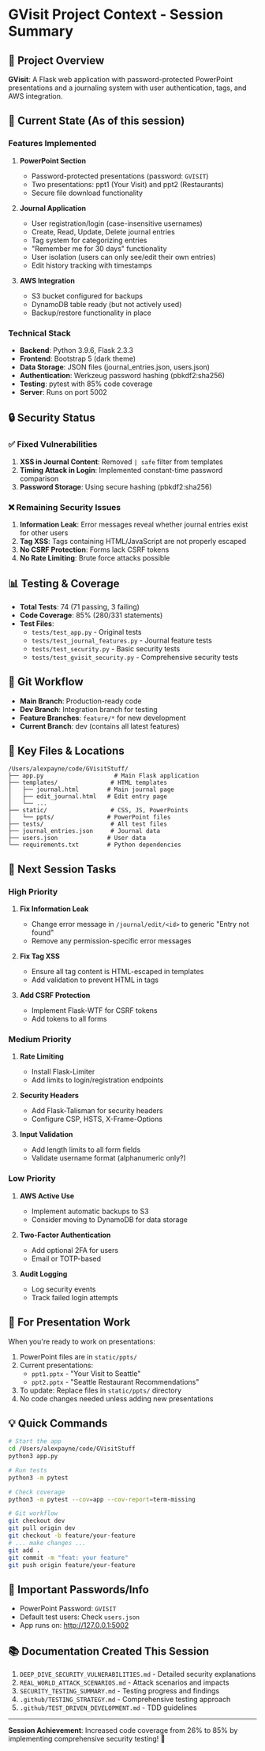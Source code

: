 # GVisit Project Context - Session Summary

## 🚀 Project Overview
**GVisit**: A Flask web application with password-protected PowerPoint presentations and a journaling system with user authentication, tags, and AWS integration.

## 📍 Current State (As of this session)

### Features Implemented
1. **PowerPoint Section**
   - Password-protected presentations (password: `GVISIT`)
   - Two presentations: ppt1 (Your Visit) and ppt2 (Restaurants)
   - Secure file download functionality

2. **Journal Application**
   - User registration/login (case-insensitive usernames)
   - Create, Read, Update, Delete journal entries
   - Tag system for categorizing entries
   - "Remember me for 30 days" functionality
   - User isolation (users can only see/edit their own entries)
   - Edit history tracking with timestamps

3. **AWS Integration**
   - S3 bucket configured for backups
   - DynamoDB table ready (but not actively used)
   - Backup/restore functionality in place

### Technical Stack
- **Backend**: Python 3.9.6, Flask 2.3.3
- **Frontend**: Bootstrap 5 (dark theme)
- **Data Storage**: JSON files (journal_entries.json, users.json)
- **Authentication**: Werkzeug password hashing (pbkdf2:sha256)
- **Testing**: pytest with 85% code coverage
- **Server**: Runs on port 5002

## 🔒 Security Status

### ✅ Fixed Vulnerabilities
1. **XSS in Journal Content**: Removed `| safe` filter from templates
2. **Timing Attack in Login**: Implemented constant-time password comparison
3. **Password Storage**: Using secure hashing (pbkdf2:sha256)

### ❌ Remaining Security Issues
1. **Information Leak**: Error messages reveal whether journal entries exist for other users
2. **Tag XSS**: Tags containing HTML/JavaScript are not properly escaped
3. **No CSRF Protection**: Forms lack CSRF tokens
4. **No Rate Limiting**: Brute force attacks possible

## 📊 Testing & Coverage
- **Total Tests**: 74 (71 passing, 3 failing)
- **Code Coverage**: 85% (280/331 statements)
- **Test Files**:
  - `tests/test_app.py` - Original tests
  - `tests/test_journal_features.py` - Journal feature tests
  - `tests/test_security.py` - Basic security tests
  - `tests/test_gvisit_security.py` - Comprehensive security tests

## 🌿 Git Workflow
- **Main Branch**: Production-ready code
- **Dev Branch**: Integration branch for testing
- **Feature Branches**: `feature/*` for new development
- **Current Branch**: dev (contains all latest features)

## 📁 Key Files & Locations
```
/Users/alexpayne/code/GVisitStuff/
├── app.py                    # Main Flask application
├── templates/               # HTML templates
│   ├── journal.html        # Main journal page
│   ├── edit_journal.html   # Edit entry page
│   └── ...
├── static/                  # CSS, JS, PowerPoints
│   └── ppts/               # PowerPoint files
├── tests/                   # All test files
├── journal_entries.json     # Journal data
├── users.json              # User data
└── requirements.txt        # Python dependencies
```

## 🔧 Next Session Tasks

### High Priority
1. **Fix Information Leak**
   - Change error message in `/journal/edit/<id>` to generic "Entry not found"
   - Remove any permission-specific error messages

2. **Fix Tag XSS**
   - Ensure all tag content is HTML-escaped in templates
   - Add validation to prevent HTML in tags

3. **Add CSRF Protection**
   - Implement Flask-WTF for CSRF tokens
   - Add tokens to all forms

### Medium Priority
1. **Rate Limiting**
   - Install Flask-Limiter
   - Add limits to login/registration endpoints

2. **Security Headers**
   - Add Flask-Talisman for security headers
   - Configure CSP, HSTS, X-Frame-Options

3. **Input Validation**
   - Add length limits to all form fields
   - Validate username format (alphanumeric only?)

### Low Priority
1. **AWS Active Use**
   - Implement automatic backups to S3
   - Consider moving to DynamoDB for data storage

2. **Two-Factor Authentication**
   - Add optional 2FA for users
   - Email or TOTP-based

3. **Audit Logging**
   - Log security events
   - Track failed login attempts

## 🎯 For Presentation Work
When you're ready to work on presentations:
1. PowerPoint files are in `static/ppts/`
2. Current presentations:
   - `ppt1.pptx` - "Your Visit to Seattle"
   - `ppt2.pptx` - "Seattle Restaurant Recommendations"
3. To update: Replace files in `static/ppts/` directory
4. No code changes needed unless adding new presentations

## 💡 Quick Commands
```bash
# Start the app
cd /Users/alexpayne/code/GVisitStuff
python3 app.py

# Run tests
python3 -m pytest

# Check coverage
python3 -m pytest --cov=app --cov-report=term-missing

# Git workflow
git checkout dev
git pull origin dev
git checkout -b feature/your-feature
# ... make changes ...
git add .
git commit -m "feat: your feature"
git push origin feature/your-feature
```

## 🔐 Important Passwords/Info
- PowerPoint Password: `GVISIT`
- Default test users: Check `users.json`
- App runs on: http://127.0.0.1:5002

## 📚 Documentation Created This Session
1. `DEEP_DIVE_SECURITY_VULNERABILITIES.md` - Detailed security explanations
2. `REAL_WORLD_ATTACK_SCENARIOS.md` - Attack scenarios and impacts
3. `SECURITY_TESTING_SUMMARY.md` - Testing progress and findings
4. `.github/TESTING_STRATEGY.md` - Comprehensive testing approach
5. `.github/TEST_DRIVEN_DEVELOPMENT.md` - TDD guidelines

---

**Session Achievement**: Increased code coverage from 26% to 85% by implementing comprehensive security testing! 🎉 